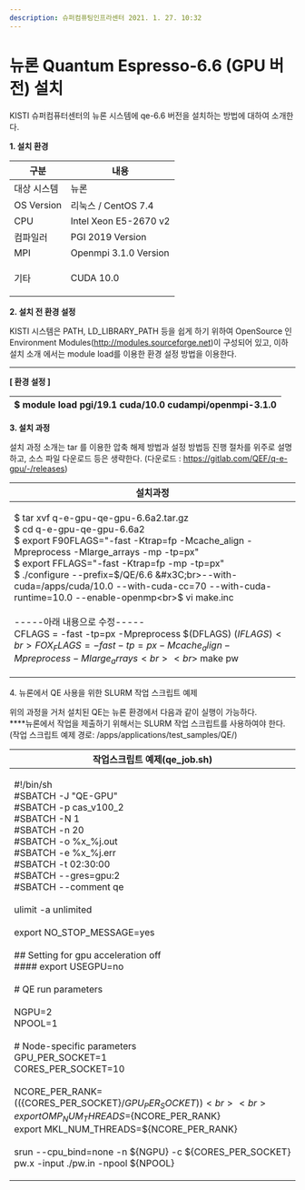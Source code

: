 ```yaml
---
description: 슈퍼컴퓨팅인프라센터 2021. 1. 27. 10:32
---
```


# 뉴론 Quantum Espresso-6.6 (GPU 버전) 설치

KISTI 슈퍼컴퓨터센터의 뉴론 시스템에 qe-6.6 버전을 설치하는 방법에 대하여 소개한다.

**1. 설치 환경**

| **구분**        | **내용**                |
| ------------- | --------------------- |
| 대상 시스템        | 뉴론                    |
| OS Version    | 리눅스 / CentOS 7.4      |
| CPU           | Intel Xeon E5-2670 v2 |
| 컴파일러          | PGI 2019 Version      |
| MPI           | Openmpi 3.1.0 Version |
| <p>기타<br></p> | CUDA 10.0             |



**2. 설치 전 환경 설정**

KISTI 시스템은 PATH, LD\_LIBRARY\_PATH 등을 쉽게 하기 위하여 OpenSource 인 Environment Modules(http://modules.sourceforge.net)이 구성되어 있고, 이하 설치 소개 에서는 module load를 이용한 환경 설정 방법을 이용한다.

****

**\[ 환경 설정 ]**

|  $ module load pgi/19.1 cuda/10.0 cudampi/openmpi-3.1.0 |
| ------------------------------------------------------- |



**3. 설치 과정**

설치 과정 소개는 tar 를 이용한 압축 해제 방법과 설정 방법등 진행 절차를 위주로 설명하고, 소스 파일 다운로드 등은 생략한다. (다운로드 : https://gitlab.com/QEF/q-e-gpu/-/releases)

| **설치과정**                                                                                                                                                                                                                                                                                                                                                                                                                                                                                                                                               |
| ------------------------------------------------------------------------------------------------------------------------------------------------------------------------------------------------------------------------------------------------------------------------------------------------------------------------------------------------------------------------------------------------------------------------------------------------------------------------------------------------------------------------------------------------------ |
| <p>$ tar xvf q-e-gpu-qe-gpu-6.6a2.tar.gz<br>$ cd q-e-gpu-qe-gpu-6.6a2<br>$ export F90FLAGS="-fast -Ktrap=fp -Mcache_align -Mpreprocess -Mlarge_arrays -mp -tp=px"<br>$ export FFLAGS="-fast -Ktrap=fp -mp -tp=px"<br>$ ./configure --prefix=$/QE/6.6 &#x3C;br>--with-cuda=/apps/cuda/10.0 --with-cuda-cc=70 --with-cuda-runtime=10.0 --enable-openmp<br>$ vi make.inc<br><br>-----아래 내용으로 수정-----<br>CFLAGS = -fast -tp=px -Mpreprocess $(DFLAGS) $(IFLAGS)<br>FOX_FLAGS = -fast -tp=px -Mcache_align -Mpreprocess -Mlarge_arrays<br><br>$ make pw</p> |



4\. 뉴론에서 QE 사용을 위한 SLURM 작업 스크립트 예제

위의 과정을 거처 설치된 QE는 뉴론 환경에서 다음과 같이 실행이 가능하다.\
****뉴론에서 작업을 제출하기 위해서는 SLURM 작업 스크립트를 사용하여야 한다.\
(작업 스크립트 예제 경로: /apps/applications/test\_samples/QE/)

| 작업스크립트 예제(qe\_job.sh)                                                                                                                                                                                                                                                                                                                                                                                                                                                                                                                                                                                                                                                                                                                                     |
| --------------------------------------------------------------------------------------------------------------------------------------------------------------------------------------------------------------------------------------------------------------------------------------------------------------------------------------------------------------------------------------------------------------------------------------------------------------------------------------------------------------------------------------------------------------------------------------------------------------------------------------------------------------------------------------------------------------------------------------------------------- |
| <p>#!/bin/sh<br>#SBATCH -J "QE-GPU"<br>#SBATCH -p cas_v100_2<br>#SBATCH -N 1<br>#SBATCH -n 20<br>#SBATCH -o %x_%j.out<br>#SBATCH -e %x_%j.err<br>#SBATCH -t 02:30:00<br>#SBATCH --gres=gpu:2<br>#SBATCH --comment qe<br><br>ulimit -a unlimited<br><br>export NO_STOP_MESSAGE=yes<br><br>## Setting for gpu acceleration off<br>#### export USEGPU=no<br><br># QE run parameters<br><br>NGPU=2<br>NPOOL=1<br><br># Node-specific parameters<br>GPU_PER_SOCKET=1<br>CORES_PER_SOCKET=10<br><br>NCORE_PER_RANK=$((${CORES_PER_SOCKET}/${GPU_PER_SOCKET}))<br><br>export OMP_NUM_THREADS=${NCORE_PER_RANK}<br>export MKL_NUM_THREADS=${NCORE_PER_RANK}<br><br>srun --cpu_bind=none -n ${NGPU} -c ${CORES_PER_SOCKET} pw.x -input ./pw.in -npool ${NPOOL}</p> |
